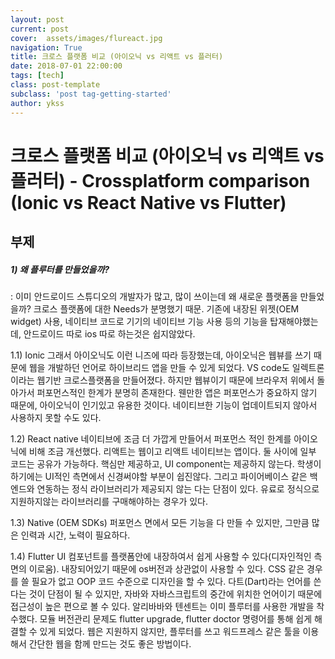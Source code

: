 ```yaml
---
layout: post
current: post
cover:  assets/images/flureact.jpg
navigation: True
title: 크로스 플랫폼 비교 (아이오닉 vs 리액트 vs 플러터)
date: 2018-07-01 22:00:00
tags: [tech]
class: post-template
subclass: 'post tag-getting-started'
author: ykss
---
```

   
# 크로스 플랫폼 비교 (아이오닉 vs 리액트 vs 플러터) - Crossplatform comparison (Ionic vs React Native vs Flutter)
## 부제

##### 1) 왜 플루터를 만들었을까?
: 이미 안드로이드 스튜디오의 개발자가 많고, 많이 쓰이는데 왜 새로운 플랫폼을 만들었을까? 크로스 플랫폼에 대한 Needs가 분명했기 때문. 기존에 내장된 위젯(OEM widget) 사용, 네이티브 코드로 기기의 네이티브 기능 사용 등의 기능을 탑재해야했는데, 안드로이드 따로 ios 따로 하는것은 쉽지않았다.

1.1) Ionic
그래서 아이오닉도 이런 니즈에 따라 등장했는데, 아이오닉은 웹뷰를 쓰기 때문에 웹을 개발하던 언어로 하이브리드 앱을 만들 수 있게 되었다. VS code도 일렉트론이라는 웹기반 크로스플랫폼을 만들어졌다. 하지만 웹뷰이기 때문에 브라우저 위에서 돌아가서 퍼포먼스적인 한계가 분명히 존재한다. 웬만한 앱은 퍼포먼스가 중요하지 않기 때문에, 아이오닉이 인기있고 유용한 것이다. 네이티브한 기능이 업데이트되지 않아서 사용하지 못할 수도 있다.

1.2) React native
네이티브에 조금 더 가깝게 만들어서 퍼포먼스 적인 한계를 아이오닉에 비해 조금 개선했다. 리액트는 웹이고 리액트 네이티브는 앱이다. 둘 사이에 일부 코드는 공유가 가능하다. 핵심만 제공하고, UI component는 제공하지 않는다. 학생이 하기에는 UI적인 측면에서 신경써야할 부분이 쉽진않다. 그리고 파이어베이스 같은 백엔드와 연동하는 정식 라이브러리가 제공되지 않는 다는 단점이 있다. 유료로 정식으로 지원하지않는 라이브러리를 구매해야하는 경우가 있다.

1.3) Native (OEM SDKs)
퍼포먼스 면에서 모든 기능을 다 만들 수 있지만, 그만큼 많은 인력과 시간, 노력이 필요하다.

1.4) Flutter
UI 컴포넌트를 플랫폼안에 내장하여서 쉽게 사용할 수 있다(디자인적인 측면의 이로움). 내장되어있기 때문에 os버전과 상관없이 사용할 수 있다. CSS 같은 경우를 쓸 필요가 없고 OOP 코드 수준으로 디자인을 할 수 있다. 다트(Dart)라는 언어를 쓴다는 것이 단점이 될 수 있지만, 자바와 자바스크립트의 중간에 위치한 언어이기 때문에 접근성이 높은 편으로 볼 수 있다. 알리바바와 텐센트는 이미 플루터를 사용한 개발을 착수했다. 모듈 버전관리 문제도 flutter upgrade, flutter doctor 명령어를 통해 쉽게 해결할 수 있게 되었다. 웹은 지원하지 않지만, 플루터를 쓰고 워드프레스 같은 툴을 이용해서 간단한 웹을 함께 만드는 것도 좋은 방법이다.
